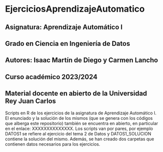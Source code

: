 # EjerciciosAprendizajeAutomatico
## Asignatura: Aprendizaje Automático I
## Grado en Ciencia en Ingeniería de Datos
## Autores: Isaac Martín de Diego y Carmen Lancho
## Curso académico 2023/2024
## Material docente en abierto de la Universidad Rey Juan Carlos

Scripts en R de los ejercicios de la asignatura de Aprendizaje Automático I. El enunciado y la solución de los mismos (que se genera con los códigos que alberga este repositorio) también se encuentra en abierto, en particular en el enlace: XXXXXXXXXXXXXX. Los scripts van por pares, por ejemplo DATOS1 se refiere al ejercicio del tema 2 de Datos y DATOS1_SOLUCION contiene la solución del mismo.
Además, se han creado dos carpetas que contienen datos necesarios para los ejercicios.
